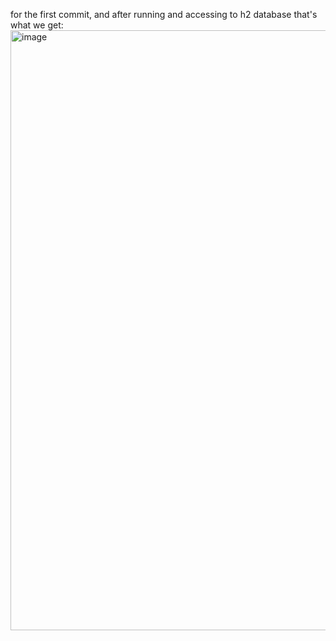 for the first commit, and after running and accessing to h2 database that's what we get:
<img width="960" alt="image" src="https://github.com/user-attachments/assets/df28dda3-deda-4db6-bd09-5fa3661a38ba" />

